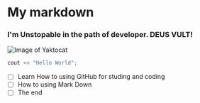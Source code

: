 # My markdown
### I'm Unstopable in the path of developer. DEUS VULT! 
![Image of Yaktocat](https://octodex.github.com/images/yaktocat.png)
``` C++
cout << "Hello World";
```
- [ ] Learn How to using GitHub for studing and coding
- [ ] How to using Mark Down
- [ ] The end
